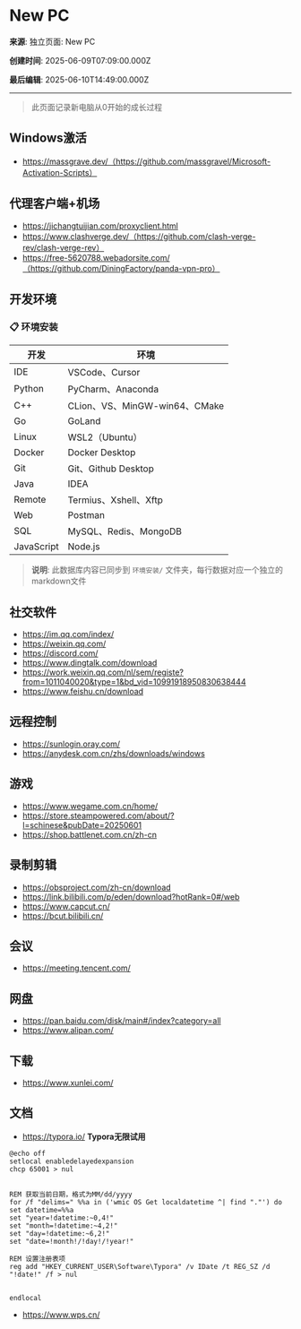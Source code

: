 # New PC

**来源**: 独立页面: New PC

**创建时间**: 2025-06-09T07:09:00.000Z

**最后编辑**: 2025-06-10T14:49:00.000Z

---

> 此页面记录新电脑从0开始的成长过程



## Windows激活

- https://massgrave.dev/（https://github.com/massgravel/Microsoft-Activation-Scripts）


## 代理客户端+机场

- https://jichangtuijian.com/proxyclient.html
- https://www.clashverge.dev/（https://github.com/clash-verge-rev/clash-verge-rev）
- https://free-5620788.webadorsite.com/（https://github.com/DiningFactory/panda-vpn-pro）


## 开发环境

### 📋 环境安装

| 开发 | 环境 |
| --- | --- |
| IDE | VSCode、Cursor |
| Python | PyCharm、Anaconda |
| C++ | CLion、VS、MinGW-win64、CMake |
| Go | GoLand |
| Linux | WSL2（Ubuntu） |
| Docker | Docker Desktop |
| Git | Git、Github Desktop |
| Java | IDEA |
| Remote | Termius、Xshell、Xftp |
| Web | Postman |
| SQL | MySQL、Redis、MongoDB |
| JavaScript | Node.js |

> **说明**: 此数据库内容已同步到 `环境安装/` 文件夹，每行数据对应一个独立的markdown文件

## 社交软件

- https://im.qq.com/index/
- https://weixin.qq.com/
- https://discord.com/
- https://www.dingtalk.com/download
- https://work.weixin.qq.com/nl/sem/registe?from=1011040020&type=1&bd_vid=10991918950830638444
- https://www.feishu.cn/download


## 远程控制

- https://sunlogin.oray.com/
- https://anydesk.com.cn/zhs/downloads/windows


## 游戏

- https://www.wegame.com.cn/home/
- https://store.steampowered.com/about/?l=schinese&pubDate=20250601
- https://shop.battlenet.com.cn/zh-cn


## 录制剪辑

- https://obsproject.com/zh-cn/download
- https://link.bilibili.com/p/eden/download?hotRank=0#/web
- https://www.capcut.cn/
- https://bcut.bilibili.cn/


## 会议

- https://meeting.tencent.com/


## 网盘

- https://pan.baidu.com/disk/main#/index?category=all
- https://www.alipan.com/


## 下载

- https://www.xunlei.com/


## 文档

- https://typora.io/
**Typora无限试用**

```shell
@echo off
setlocal enabledelayedexpansion
chcp 65001 > nul
 
 
REM 获取当前日期，格式为MM/dd/yyyy
for /f "delims=" %%a in ('wmic OS Get localdatetime ^| find "."') do set datetime=%%a
set "year=!datetime:~0,4!"
set "month=!datetime:~4,2!"
set "day=!datetime:~6,2!"
set "date=!month!/!day!/!year!"
 
REM 设置注册表项
reg add "HKEY_CURRENT_USER\Software\Typora" /v IDate /t REG_SZ /d "!date!" /f > nul
 
 
endlocal
```

- https://www.wps.cn/


